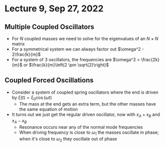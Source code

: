 # Lecture 9, Sep 27, 2022

## Multiple Coupled Oscillators

* For $N$ coupled masses we need to solve for the eigenvalues of an $N \times N$ matrix
* For a symmetrical system we can always factor out $\omega^2 - 2\frac{k}{m}$
* For a system of 3 oscillators, the frequencies are $\omega^2 = \frac{2k}{m}$ or $\frac{k}{m}\left(2 \pm \sqrt{2}\right)$

## Coupled Forced Oscillations

* Consider a system of coupled spring oscillators where the end is driven by $\xi(t) = \xi _0\cos(\omega t)$
	* The mass at the end gets an extra term, but the other masses have the same equation of motion
* It turns out we just get the regular driven oscillator, now with $x_A + x_B$ and $x_A - x_B$
	* Resonance occurs near any of the normal mode frequencies
	* When driving frequency is close to $\omega _1$ the masses oscillate in phase; when it's close to $\omega _2$ they oscillate out of phase

